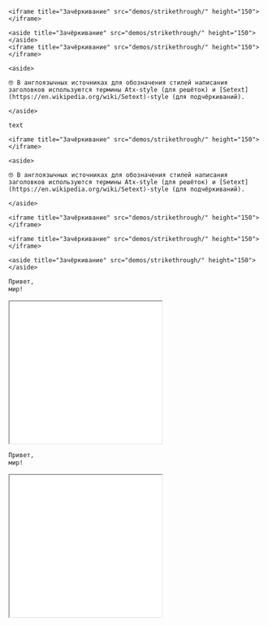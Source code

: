 `<iframe title="Зачёркивание" src="demos/strikethrough/" height="150"></iframe>`

```
<aside title="Зачёркивание" src="demos/strikethrough/" height="150"></aside>
<iframe title="Зачёркивание" src="demos/strikethrough/" height="150"></iframe>

```


~~~
<aside>

🤓 В англоязычных источниках для обозначения стилей написания заголовков используются термины Atx-style (для решёток) и [Setext](https://en.wikipedia.org/wiki/Setext)-style (для подчёркиваний).

</aside>

text

<iframe title="Зачёркивание" src="demos/strikethrough/" height="150"></iframe>

~~~


```
<aside>

🤓 В англоязычных источниках для обозначения стилей написания заголовков используются термины Atx-style (для решёток) и [Setext](https://en.wikipedia.org/wiki/Setext)-style (для подчёркиваний).

</aside>

<iframe title="Зачёркивание" src="demos/strikethrough/" height="150"></iframe>

```


```
<iframe title="Зачёркивание" src="demos/strikethrough/" height="150"></iframe>

```


```
<aside title="Зачёркивание" src="demos/strikethrough/" height="150"></aside>

```


```md
Привет,
мир!
```

<iframe title="Перенос строк" src="demos/line-break/" height="280"></iframe>


~~~md
Привет,
мир!
~~~

<iframe title="Перенос строк" src="demos/line-break/" height="280"></iframe>
